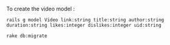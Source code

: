 

To create the video model :

```shell
rails g model Video link:string title:string author:string duration:string likes:integer dislikes:integer uid:string

rake db:migrate
```